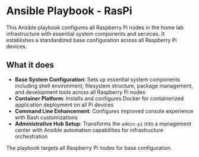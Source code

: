 # Ansible Playbook - RasPi

This Ansible playbook configures all Raspberry Pi nodes in the home lab infrastructure with essential system components and services. It establishes a standardized base configuration across all Raspberry Pi devices.

## What it does

- **Base System Configuration**: Sets up essential system components including shell environment, filesystem structure, package management, and development tools across all Raspberry Pi nodes
- **Container Platform**: Installs and configures Docker for containerized application deployment on all Pi devices
- **Command Line Enhancement**: Configures improved console experience with Bash customizations
- **Administrative Hub Setup**: Transforms the `admin-pi` into a management center with Ansible automation capabilities for infrastructure orchestration

The playbook targets all Raspberry Pi nodes for base configuration.
